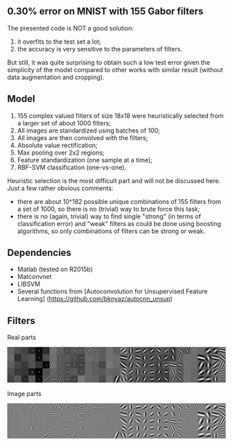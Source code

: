 ## 0.30% error on MNIST with 155 Gabor filters

The presented code is NOT a good solution:

1. it overfits to the test set a lot; 
2. the accuracy is very sensitive to the parameters of filters.

But still, it was quite surprising to obtain such a low test error given the simplicity of the model compared
to other works with similar result (without data augmentation and cropping).

## Model
1. 155 complex valued filters of size 18x18 were heuristically selected from a larger set of about 1000 filters;
2. All images are standardized using batches of 100;
3. All images are then convolved with the filters;
4. Absolute value rectification;
5. Max pooling over 2x2 regions;
6. Feature standardization (one sample at a time);
7. RBF-SVM classification (one-vs-one).

Heuristic selection is the most difficult part and will not be discussed here. 
Just a few rather obvious comments:
- there are about 10^182 possible unique combinations of 155 filters from a set of 1000, 
so there is no (trivial) way to brute force this task;
- there is no (again, trivial) way to find single "strong" (in terms of classification error) and "weak" filters as
could be done using boosting algorithms, so only combinations of filters can be strong or weak.

## Dependencies
- Matlab (tested on R2015b)
- Matconvnet
- LIBSVM
- Several functions from
[Autoconvolution for Unsupervised Feature Learning] (https://github.com/bknyaz/autocnn_unsup)


## Filters

Real parts

![155_real](https://raw.githubusercontent.com/bknyaz/gabors/master/155_real.png)


Image parts

![155_imag](https://raw.githubusercontent.com/bknyaz/gabors/master/155_imag.png)
